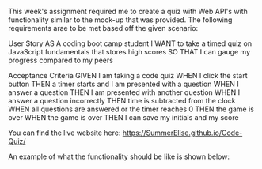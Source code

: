 This week's assignment required me to create a quiz with Web API's with
functionality similar to the mock-up that was provided. 
The following requirements arae to be met based off the given scenario:

User Story
AS A coding boot camp student
I WANT to take a timed quiz on JavaScript fundamentals that stores high scores
SO THAT I can gauge my progress compared to my peers


Acceptance Criteria
GIVEN I am taking a code quiz
WHEN I click the start button
THEN a timer starts and I am presented with a question
WHEN I answer a question
THEN I am presented with another question
WHEN I answer a question incorrectly
THEN time is subtracted from the clock
WHEN all questions are answered or the timer reaches 0
THEN the game is over
WHEN the game is over
THEN I can save my initials and my score


You can find the live website here: https://SummerElise.github.io/Code-Quiz/

An example of what the functionality should be like is shown below:
